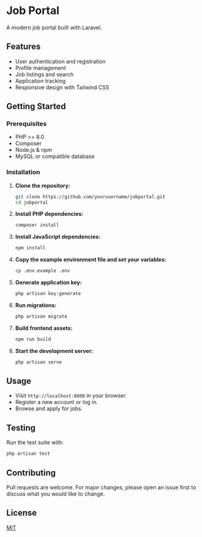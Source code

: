 # Job Portal

A modern job portal built with Laravel.

## Features

- User authentication and registration
- Profile management
- Job listings and search
- Application tracking
- Responsive design with Tailwind CSS

## Getting Started

### Prerequisites

- PHP >= 8.0
- Composer
- Node.js & npm
- MySQL or compatible database

### Installation

1. **Clone the repository:**
   ```sh
   git clone https://github.com/yourusername/jobportal.git
   cd jobportal
   ```

2. **Install PHP dependencies:**
   ```sh
   composer install
   ```

3. **Install JavaScript dependencies:**
   ```sh
   npm install
   ```

4. **Copy the example environment file and set your variables:**
   ```sh
   cp .env.example .env
   ```

5. **Generate application key:**
   ```sh
   php artisan key:generate
   ```

6. **Run migrations:**
   ```sh
   php artisan migrate
   ```

7. **Build frontend assets:**
   ```sh
   npm run build
   ```

8. **Start the development server:**
   ```sh
   php artisan serve
   ```

## Usage

- Visit `http://localhost:8000` in your browser.
- Register a new account or log in.
- Browse and apply for jobs.

## Testing

Run the test suite with:
```sh
php artisan test
```

## Contributing

Pull requests are welcome. For major changes, please open an issue first to discuss what you would like to change.

## License

[MIT](LICENSE)